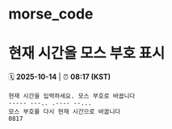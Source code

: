 # morse_code
# 현재 시간을 모스 부호 표시
<!-- MORSE_TIME_START -->
🗓️ **2025-10-14** | ⏰ **08:17 (KST)**

```
현재 시간을 입력하세요. 모스 부호로 바꿉니다
----- ---.. .---- --...
모스 부호를 다시 현재 시간으로 바꿉니다
0817
```
<!-- MORSE_TIME_END -->
